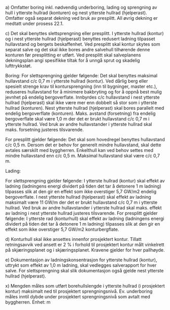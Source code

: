 a) Omfatter boring inkl. nødvendig underboring, lading og sprengning av hull i ytterste hullrad (konturen) og nest ytterste hullrad (hjelperast). Omfatter også separat dekning ved bruk av presplitt. All øvrig dekning er medtatt under prosess 22.1.

c) Det skal benyttes slettsprengning eller presplitt.
I ytterste hullrad (kontur) og i nest ytterste hullrad (hjelperast) benyttes redusert ladning tilpasset hullavstand og bergets beskaffenhet.
Ved presplitt skal kontur skytes som separat salve og det skal ikke bores andre salvehull tilhørende denne konturen før presplitting er utført. Ved presplitt skal salveplanens dekningsplan angi spesifikke tiltak for å unngå sprut og skadelig lufttrykkstøt.

Boring:
For slettsprengning gjelder følgende:
Det skal benyttes maksimal hullavstand c/c 0,7 m i ytterste hullrad (kontur). Ved dårlig berg eller spesielt strenge krav til kontursprengning (inn til bygninger, master etc.), reduseres hullavstand for å minimere bakbryting og for å oppnå best mulig jevnhet på endelig bergoverflate.
Innbyrdes c/c hullavstand i nest ytterste hullrad (hjelperast) skal ikke være mer enn dobbelt så stor som i ytterste hullrad (konturen).
Nest ytterste hullrad (hjelperast) skal bores parallelt med endelig bergoverflate (konturen). Maks. avstand (forsetning) fra endelig bergoverflate skal være 1,0 m der det er brukt hullavstand c/c 0,7 m i ytterste hullrad. Ved bruk av andre hullavstander i ytterste hullrad skal maks. forsetning justeres tilsvarende.

For presplitt gjelder følgende:
Det skal som hovedregel benyttes hullavstand c/c 0,5 m.
Dersom det er behov for generelt mindre hullavstand, skal dette avtales særskilt med byggherren. Enkelthull kan ved behov settes med mindre hullavstand enn c/c 0,5 m.
Maksimal hullavstand skal være c/c 0,7 m.

Lading:

For slettsprengning gjelder følgende:
I ytterste hullrad (kontur) skal effekt av ladning (ladningens energi dividert på tiden det tar å detonere 1 m ladning) tilpasses slik at den gir en effekt som ikke overstiger 5,7 GW/m2 endelig bergoverflate.
I nest ytterste hullrad (hjelperast) skal effekt av ladning maksimalt være 11 GW/m der det er brukt hullavstand c/c 0,7 m i ytterste hullrad. Ved bruk av andre hullavstander i ytterste hullrad skal maks. effekt av ladning i nest ytterste hullrad justeres tilsvarende.
For presplitt gjelder følgende:
I ytterste rad (konturhull) skal effekt av ladning (ladningens energi dividert på tiden det tar å detonere 1 m ladning) tilpasses slik at den gir en effekt som ikke overstiger 5,7 GW/m2 konturbergflate.

d) Konturhull skal ikke ansettes innenfor prosjektert kontur.
Tillatt retningsavvik ved ansett er 2 % i forhold til prosjektert kontur målt vinkelrett på skjæringsplanet og i skjæringsplanet. Kravene gjelder for hver pallhøyde.

e) Dokumentasjon av ladningskonsentrasjon for ytterste hullrad (kontur), uttrykt som effekt av 1,0 m ladning, skal vedlegges salverapport for hver salve. For slettsprengning skal slik dokumentasjon også gjelde nest ytterste hullrad (hjelperast).

x) Mengden måles som utført borehullslengde i ytterste hullrad (i prosjektert kontur) maksimalt ned til prosjektert sprengningsnivå. Ev. underboring måles inntil dybde under prosjektert sprengningsnivå som avtalt med byggherren. Enhet: m

